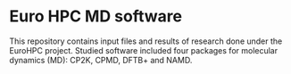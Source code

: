 # Euro HPC MD software

This repository contains input files and results of research done under the EuroHPC project. Studied software included four packages for molecular dynamics (MD): CP2K, CPMD, DFTB+ and NAMD.

